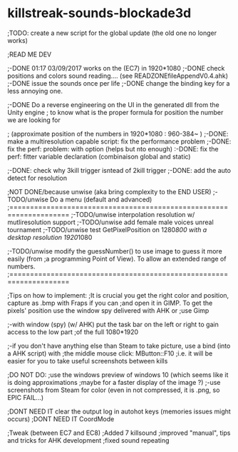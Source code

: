# killstreak-sounds-blockade3d

;TODO: create a new script for the global update (the old one no longer works)
	
;READ ME DEV

;-DONE 01:17 03/09/2017  works on the (EC7) in 1920*1080
;-DONE check positions and colors sound reading.... (see READZONEfileAppendV0.4.ahk)
;-DONE issue the sounds once per life
;-DONE change the binding key for a less annoying one.

;-DONE Do a reverse engineering on the UI in the generated dll from the Unity engine
; to know what is the proper formula for position the number we are looking for

;  (approximate position of the numbers in 1920*1080 : 960-384~ )
;-DONE: make a multiresolution capable script: fix the performance problem
;-DONE: fix the perf: problem: with option (helps but nto enough)
:-DONE: fix the perf: fitter variable declaration (combinaison global and static)

;-DONE: check why 3kill trigger isntead of 2kill trigger
;-DONE: add the auto detect for resolution


;NOT DONE/because unwise (aka bring complexity to the END USER)
;-TODO/unwise Do a menu (default and advanced)
;====================================================================
;-TODO/unwise interpolation resolution w/ mutliresolution support
;-TODO/unwise add female male voices unreal tournament
;-TODO/unwise test GetPixelPosition on 1280*800 with a desktop resolution 1920*1080

;-TODO/unwise modify the guessNumber() to use image to guess it more easily (from
;a programming Point of View). To allow an extended range of numbers.
;====================================================================


;Tips on how to implement:
;It is crucial you get the right color and position, capture as .bmp with Fraps if you can
;and open it in GIMP. To get the pixels' position use the window spy delivered with AHK or
;use Gimp

;-with window (spy) (w/ AHK) put the task bar on the left or right to gain access to the low part
;of the full 1080*1920

;-if you don't have anything else than Steam to take picture, use a bind (into a AHK script) with
;the middle mouse click: MButton::F10
;i.e. it will be easier for you to take useful screenshots between kills

;DO NOT DO:
;use the windows preview of windows 10 (which seems like it is doing approximations
;maybe for a faster display of the image ?)
;-use screenshots from Steam for color (even in not compressed, it is .png, so EPIC FAIL...)

;DONT NEED IT clear the output log in autohot keys (memories issues might occurs)
;DONT NEED IT CoordMode

;Tweak (between EC7 and EC8)
;Added 7 killsound
;improved "manual", tips and tricks for AHK development
;fixed sound repeating